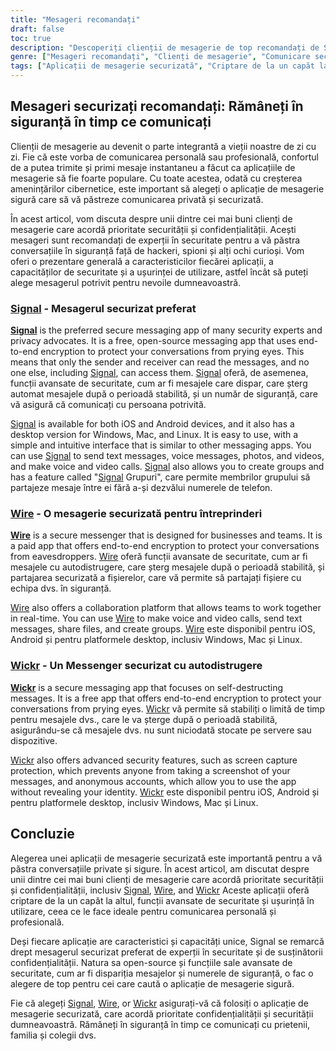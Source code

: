 ```yaml
---
title: "Mesageri recomandați"
draft: false
toc: true
description: "Descoperiți clienții de mesagerie de top recomandați de SimeonOnSecurity. Rămâneți în siguranță și comunicați cu ușurință folosind Signal, opțiunea preferată, Wire și Wickr Răsfoiți opțiunile și alegeți mesagerul potrivit pentru dvs."
genre: ["Mesageri recomandați", "Clienți de mesagerie", "Comunicare securizată", "Criptare de la un capăt la altul", "Aplicații axate pe confidențialitate", "Aplicații Open-Source", "Mesaje care se autodistrug", "Partajare securizată a fișierelor", "Instrumente de colaborare", "Mobile Apps"]
tags: ["Aplicații de mesagerie securizată", "Criptare de la un capăt la altul", "Orientat spre confidențialitate", "Clienți de mesagerie", "Semnal", "Sârmă", "Wickr", "Comunicare securizată", "Mesaje care se autodistrug", "Partajare securizată a fișierelor", "Instrumente de colaborare", "Sursă deschisă", "Mobile Apps", "Confidențialitatea datelor", "Securitatea cibernetică", "Mesagerie instantanee", "Discuții private", "Securitate digitală", "Confidențialitatea online", "Securitate mobilă", "Mesagerie de grup", "Apeluri criptate", "Comunicare securizată în grup", "Colaborare securizată", "Securitatea mesageriei", "Mesagerie privată", "Transfer securizat de fișiere", "Comunicare securizată în echipă", "Mesaje de afaceri", "Protecția datelor"]
---
```


## Mesageri securizați recomandați: Rămâneți în siguranță în timp ce comunicați

Clienții de mesagerie au devenit o parte integrantă a vieții noastre de zi cu zi. Fie că este vorba de comunicarea personală sau profesională, confortul de a putea trimite și primi mesaje instantaneu a făcut ca aplicațiile de mesagerie să fie foarte populare. Cu toate acestea, odată cu creșterea amenințărilor cibernetice, este important să alegeți o aplicație de mesagerie sigură care să vă păstreze comunicarea privată și securizată.

În acest articol, vom discuta despre unii dintre cei mai buni clienți de mesagerie care acordă prioritate securității și confidențialității. Acești mesageri sunt recomandați de experții în securitate pentru a vă păstra conversațiile în siguranță față de hackeri, spioni și alți ochi curioși. Vom oferi o prezentare generală a caracteristicilor fiecărei aplicații, a capacităților de securitate și a ușurinței de utilizare, astfel încât să puteți alege mesagerul potrivit pentru nevoile dumneavoastră.

### [Signal](https://www.signal.org/) - Mesagerul securizat preferat

[**Signal**](https://www.signal.org/) is the preferred secure messaging app of many security experts and privacy advocates. It is a free, open-source messaging app that uses end-to-end encryption to protect your conversations from prying eyes. This means that only the sender and receiver can read the messages, and no one else, including [Signal](https://www.signal.org/), can access them. [Signal](https://www.signal.org/) oferă, de asemenea, funcții avansate de securitate, cum ar fi mesajele care dispar, care șterg automat mesajele după o perioadă stabilită, și un număr de siguranță, care vă asigură că comunicați cu persoana potrivită.

[Signal](https://www.signal.org/) is available for both iOS and Android devices, and it also has a desktop version for Windows, Mac, and Linux. It is easy to use, with a simple and intuitive interface that is similar to other messaging apps. You can use [Signal](https://www.signal.org/) to send text messages, voice messages, photos, and videos, and make voice and video calls. [Signal](https://www.signal.org/) also allows you to create groups and has a feature called "[Signal](https://www.signal.org/) Grupuri", care permite membrilor grupului să partajeze mesaje între ei fără a-și dezvălui numerele de telefon.

### [Wire](https://wire.com/en/) - O mesagerie securizată pentru întreprinderi

[**Wire**](https://wire.com/en/) is a secure messenger that is designed for businesses and teams. It is a paid app that offers end-to-end encryption to protect your conversations from eavesdroppers. [Wire](https://wire.com/en/) oferă funcții avansate de securitate, cum ar fi mesajele cu autodistrugere, care șterg mesajele după o perioadă stabilită, și partajarea securizată a fișierelor, care vă permite să partajați fișiere cu echipa dvs. în siguranță.

[Wire](https://wire.com/en/) also offers a collaboration platform that allows teams to work together in real-time. You can use [Wire](https://wire.com/en/) to make voice and video calls, send text messages, share files, and create groups. [Wire](https://wire.com/en/) este disponibil pentru iOS, Android și pentru platformele desktop, inclusiv Windows, Mac și Linux.

### [Wickr](https://wickr.com/) - Un Messenger securizat cu autodistrugere

[**Wickr**](https://wickr.com/) is a secure messaging app that focuses on self-destructing messages. It is a free app that offers end-to-end encryption to protect your conversations from prying eyes. [Wickr](https://wickr.com/) vă permite să stabiliți o limită de timp pentru mesajele dvs., care le va șterge după o perioadă stabilită, asigurându-se că mesajele dvs. nu sunt niciodată stocate pe servere sau dispozitive.

[Wickr](https://wickr.com/) also offers advanced security features, such as screen capture protection, which prevents anyone from taking a screenshot of your messages, and anonymous accounts, which allow you to use the app without revealing your identity. [Wickr](https://wickr.com/) este disponibil pentru iOS, Android și pentru platformele desktop, inclusiv Windows, Mac și Linux.

## Concluzie

Alegerea unei aplicații de mesagerie securizată este importantă pentru a vă păstra conversațiile private și sigure. În acest articol, am discutat despre unii dintre cei mai buni clienți de mesagerie care acordă prioritate securității și confidențialității, inclusiv [Signal](https://www.signal.org/), [Wire](https://wire.com/en/), and [Wickr](https://wickr.com/) Aceste aplicații oferă criptare de la un capăt la altul, funcții avansate de securitate și ușurință în utilizare, ceea ce le face ideale pentru comunicarea personală și profesională.

Deși fiecare aplicație are caracteristici și capacități unice, Signal se remarcă drept mesagerul securizat preferat de experții în securitate și de susținătorii confidențialității. Natura sa open-source și funcțiile sale avansate de securitate, cum ar fi dispariția mesajelor și numerele de siguranță, o fac o alegere de top pentru cei care caută o aplicație de mesagerie sigură.

Fie că alegeți [Signal](https://www.signal.org/), [Wire](https://wire.com/en/), or [Wickr](https://wickr.com/) asigurați-vă că folosiți o aplicație de mesagerie securizată, care acordă prioritate confidențialității și securității dumneavoastră. Rămâneți în siguranță în timp ce comunicați cu prietenii, familia și colegii dvs.